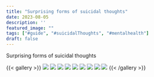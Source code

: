 ```yaml
---
title: "Surprising forms of suicidal thoughts"
date: 2023-08-05
description: ''
featured_image: ""
tags: ["#guide", "#suicidalThoughts", "#mentalhealth"]
draft: false
---
```


Surprising forms of suicidal thoughts

{{< gallery >}}
<img src="/images/st0.jpeg" class="grid-w100 md:grid-w33 xl:grid-w25" />
<img src="/images/st1.jpeg" class="grid-w100 md:grid-w33 xl:grid-w25" />
<img src="/images/st2.jpeg" class="grid-w100 md:grid-w33 xl:grid-w25" />
<img src="/images/st3.jpeg" class="grid-w100 md:grid-w33 xl:grid-w25" />
<img src="/images/st4.jpeg" class="grid-w100 md:grid-w33 xl:grid-w25" />
<img src="/images/st5.jpeg" class="grid-w100 md:grid-w33 xl:grid-w25" />
<img src="/images/st6.jpeg" class="grid-w100 md:grid-w33 xl:grid-w25" />
<img src="/images/st7.jpeg" class="grid-w100 md:grid-w33 xl:grid-w25" />
<img src="/images/st8.jpeg" class="grid-w100 md:grid-w33 xl:grid-w25" />
{{< /gallery >}}